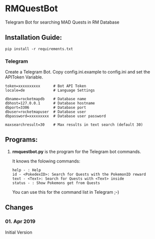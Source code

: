 # RMQuestBot

Telegram Bot for searching MAD Quests in RM Database

## Installation Guide:

```
pip install -r requirements.txt
```

### Telegram

Create a Telegram Bot.
Copy config.ini.example to config.ini and set the APIToken Variable.

```
token=xxxxxxxxxx      # Bot API Token
locale=de             # Language Settings

dbname=rocketmapdb    # Database name
dbhost=127.0.0.1      # Database hostname
dbport=3306           # Database port
dbuser=rocketmapuser  # Database user
dbpassword=xxxxxxxxx  # Database user password

maxsearchresult=30    # Max results in text search (default 30)
```

## Programs:

1. **rmquestbot.py** is the program for the Telegram bot commands.

   It knows the folowing commands:

   ```
   help - : Help
   id - <PokedexID>: Search for Quests with the PokemonID reward
   text - <Text>: Search for Quests with <Text> inside
   status - : Show Pokemons get from Quests
   ```
   
   You can use this for the command list in Telegram ;-)

## Changes

### 01. Apr 2019

Initial Version

